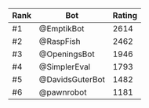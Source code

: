 Rank|Bot|Rating
---|---|---
#1|@EmptikBot|2614
#2|@RaspFish|2462
#3|@OpeningsBot|1946
#4|@SimplerEval|1793
#5|@DavidsGuterBot|1482
#6|@pawnrobot|1181
